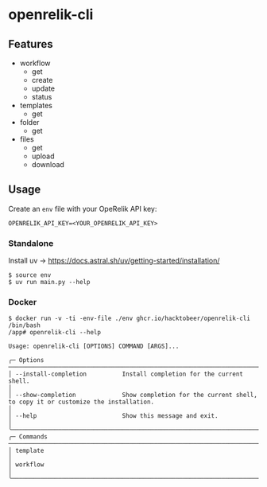 # openrelik-cli

## Features
* workflow
   * get 
   * create
   * update
   * status
* templates
   * get
* folder
   * get
* files
   * get
   * upload
   * download

## Usage 
Create an `env` file with your OpeRelik API key:
````
OPENRELIK_API_KEY=<YOUR_OPENRELIK_API_KEY>
````

### Standalone
Install uv -> https://docs.astral.sh/uv/getting-started/installation/

```
$ source env
$ uv run main.py --help
````

### Docker
```
$ docker run -v -ti -env-file ./env ghcr.io/hacktobeer/openrelik-cli /bin/bash
/app# openrelik-cli --help

Usage: openrelik-cli [OPTIONS] COMMAND [ARGS]...

╭─ Options ────────────────────────────────────────────────────────────────────────────────────────────────────────────────────────────────────────────────────────────────────────────────╮
│ --install-completion          Install completion for the current shell.                                                                                                                  │
│ --show-completion             Show completion for the current shell, to copy it or customize the installation.                                                                           │
│ --help                        Show this message and exit.                                                                                                                                │
╰──────────────────────────────────────────────────────────────────────────────────────────────────────────────────────────────────────────────────────────────────────────────────────────╯
╭─ Commands ───────────────────────────────────────────────────────────────────────────────────────────────────────────────────────────────────────────────────────────────────────────────╮
│ template                                                                                                                                                                                 │
│ workflow                                                                                                                                                                                 │
╰──────────────────────────────────────────────────────────────────────────────────────────────────────────────────────────────────────────────────────────────────────────────────────────╯


```